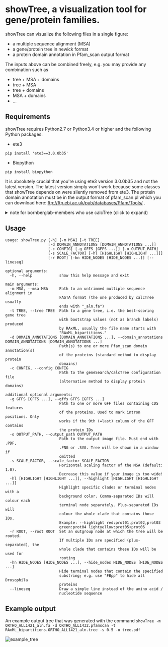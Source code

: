 showTree, a visualization tool for gene/protein families.
=========

showTree can visualize the following files in a single figure:
- a multiple sequence alignment (MSA)
- a gene/protein tree in newick format
- a protein domain annotation in Pfam_scan output format


The inputs above can be combined freely, e.g. you may provide any combination 
such as
- tree + MSA + domains
- tree + MSA
- tree + domains
- MSA + domains
- ...



Requirements
------------

showTree requires Python2.7 or Python3.4 or higher and the following Python packages:
- ete3

`pip install 'ete3==3.0.0b35'`
- Biopython

`pip install biopython`


It is absolutely crucial that you're using ete3 version 3.0.0b35 and not the latest version. The latest version simply won't work because some
classes that showTree depends on were silently removed from ete3.
The protein domain annotation must be in the output format of pfam_scan.pl which you can download here: ftp://ftp.ebi.ac.uk/pub/databases/Pfam/Tools/ .

<details>
  <summary>note for bornberglab-members who use calcTree (click to expand)</summary>
The input files (MSA and gene tree) may also be computed with calcTree (https://ebbgit.uni-muenster.de/ckeme_01/geneSearch/wikis/calcTree).
showTree can also parse the calcTree config file to automatically find the domain annotation of proteins in the MSA.
</details>

Usage
------------

```
usage: showTree.py [-h] [-m MSA] [-t TREE]
                   [-d DOMAIN_ANNOTATIONS [DOMAIN_ANNOTATIONS ...]]
                   [-c CONFIG] [-g GFFS [GFFS ...]] [-o OUTPUT_PATH]
                   [-s SCALE_FACTOR] [-hl [HIGHLIGHT [HIGHLIGHT ...]]]
                   [-r ROOT] [-hn HIDE_NODES [HIDE_NODES ...]] [--lineseq]

optional arguments:
  -h, --help            show this help message and exit

main arguments:
  -m MSA, --msa MSA     Path to an untrimmed multiple sequence alignment in
                        FASTA format (the one produced by calcTree usually
                        ends with "_aln.fa")
  -t TREE, --tree TREE  Path to a gene tree, i.e. the best-scoring gene tree
                        with bootstrap values (not as branch labels) produced
                        by RAxML, usually the file name starts with
                        "RAxML_bipartitions."
  -d DOMAIN_ANNOTATIONS [DOMAIN_ANNOTATIONS ...], --domain_annotations DOMAIN_ANNOTATIONS [DOMAIN_ANNOTATIONS ...]
                        Path(s) to one or more Pfam_scan domain annotation(s)
                        of the proteins (standard method to display protein
                        domains)
  -c CONFIG, --config CONFIG
                        Path to the geneSearch/calcTree configuration file
                        (alternative method to display protein domains)

additional optional arguments:
  -g GFFS [GFFS ...], --gffs GFFS [GFFS ...]
                        Path to one or more GFF files containing CDS features
                        of the proteins. Used to mark intron positions. Only
                        works if the 9th (=last) column of the GFF contains
                        the protein IDs
  -o OUTPUT_PATH, --output_path OUTPUT_PATH
                        Path to the output image file. Must end with .PDF,
                        .PNG or .SVG. Tree will be shown in a window if
                        omitted
  -s SCALE_FACTOR, --scale_factor SCALE_FACTOR
                        Horizontal scaling factor of the MSA (default: 1.0).
                        Decrease this value if your image is too wide!
  -hl [HIGHLIGHT [HIGHLIGHT ...]], --highlight [HIGHLIGHT [HIGHLIGHT ...]]
                        Highlight specific clades or terminal nodes with a
                        background color. Comma-separated IDs will colour each
                        terminal node separately. Plus-separated IDs will
                        colour the whole clade that contains those IDs.
                        Example: --highlight red:prot01,prot02,prot03
                        green:prot04 lightyellow:prot05+prot06
  -r ROOT, --root ROOT  Set an outgroup node at which the tree will be rooted.
                        If multiple IDs are specified (plus-separated), the
                        whole clade that contains these IDs will be used for
                        rooting
  -hn HIDE_NODES [HIDE_NODES ...], --hide_nodes HIDE_NODES [HIDE_NODES ...]
                        Hide terminal nodes that contain the specified
                        substring; e.g. use "FBpp" to hide all Drosophila
                        proteins
  --lineseq             Draw a simple line instead of the amino acid /
                        nucleotide sequence
```

Example output
------------

An example output tree that was generated with the command
`showTree -m ORTHO_ALL1421_aln.fa -d ORTHO_ALL1432.pfamscan -t RAxML_bipartitions.ORTHO_ALL1421_aln.tree -s 0.5 -o tree.pdf`

![example_tree](http://i.imgur.com/k52BxkR.png)
